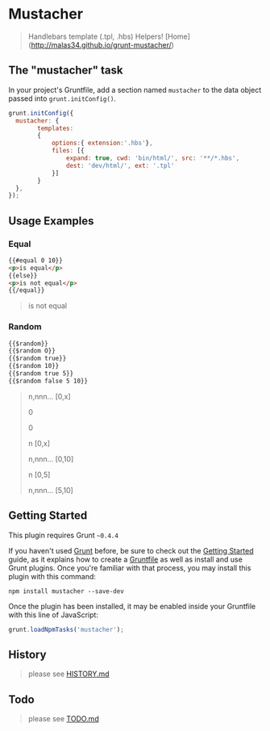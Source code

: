 # Mustacher

> Handlebars template (.tpl, .hbs) Helpers!
> [Home] (http://malas34.github.io/grunt-mustacher/)

## The "mustacher" task
In your project's Gruntfile, add a section named `mustacher` to the data object passed into `grunt.initConfig()`.

```js
grunt.initConfig({
  mustacher: {
        templates:
        {
            options:{ extension:'.hbs'},
            files: [{
                expand: true, cwd: 'bin/html/', src: '**/*.hbs',
                dest: 'dev/html/', ext: '.tpl'
            }]
        }
  },
});
```

## Usage Examples

### Equal
```html
{{#equal 0 10}}
<p>is equal</p>
{{else}}
<p>is not equal</p>
{{/equal}}
```
> <p>is not equal</p>

### Random
```html
{{$random}}
{{$random O}}
{{$random true}}
{{$random 10}}
{{$random true 5}}
{{$random false 5 10}}
```
> <p>n,nnn... [0,x]</p>
> <p>0</p>
> <p>0</p>
> <p>n [0,x]</p>
> <p>n,nnn... [0,10]</p>
> <p>n [0,5]</p>
> <p>n,nnn... [5,10]</p>

## Getting Started

This plugin requires Grunt `~0.4.4`

If you haven't used [Grunt](http://gruntjs.com/) before, be sure to check out the [Getting Started](http://gruntjs.com/getting-started) guide, as it explains how to create a [Gruntfile](http://gruntjs.com/sample-gruntfile) as well as install and use Grunt plugins. Once you're familiar with that process, you may install this plugin with this command:

```shell
npm install mustacher --save-dev
```

Once the plugin has been installed, it may be enabled inside your Gruntfile with this line of JavaScript:

```js
grunt.loadNpmTasks('mustacher');
```

## History


> please see [HISTORY.md](https://github.com/malas34/grunt-mustacher/blob/v1.0.0a/HISTORY.md)


## Todo

> please see [TODO.md](https://github.com/malas34/grunt-mustacher/blob/v1.0.0a/TODO.md)
